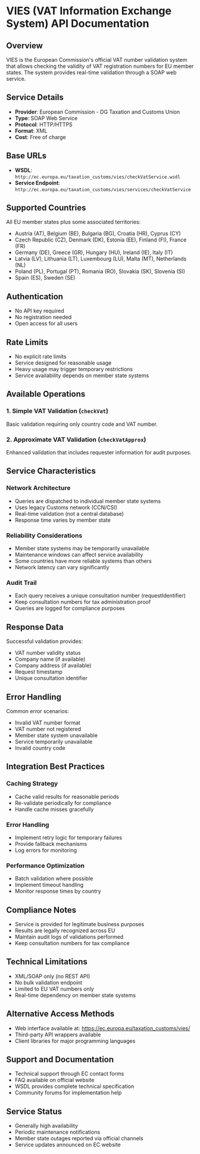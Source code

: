 # VIES (VAT Information Exchange System) API Documentation

## Overview
VIES is the European Commission's official VAT number validation system that allows checking the validity of VAT registration numbers for EU member states. The system provides real-time validation through a SOAP web service.

## Service Details
- **Provider**: European Commission - DG Taxation and Customs Union
- **Type**: SOAP Web Service
- **Protocol**: HTTP/HTTPS
- **Format**: XML
- **Cost**: Free of charge

## Base URLs
- **WSDL**: `http://ec.europa.eu/taxation_customs/vies/checkVatService.wsdl`
- **Service Endpoint**: `http://ec.europa.eu/taxation_customs/vies/services/checkVatService`

## Supported Countries
All EU member states plus some associated territories:
- Austria (AT), Belgium (BE), Bulgaria (BG), Croatia (HR), Cyprus (CY)
- Czech Republic (CZ), Denmark (DK), Estonia (EE), Finland (FI), France (FR)
- Germany (DE), Greece (GR), Hungary (HU), Ireland (IE), Italy (IT)
- Latvia (LV), Lithuania (LT), Luxembourg (LU), Malta (MT), Netherlands (NL)
- Poland (PL), Portugal (PT), Romania (RO), Slovakia (SK), Slovenia (SI)
- Spain (ES), Sweden (SE)

## Authentication
- No API key required
- No registration needed
- Open access for all users

## Rate Limits
- No explicit rate limits
- Service designed for reasonable usage
- Heavy usage may trigger temporary restrictions
- Service availability depends on member state systems

## Available Operations

### 1. Simple VAT Validation (`checkVat`)
Basic validation requiring only country code and VAT number.

### 2. Approximate VAT Validation (`checkVatApprox`)
Enhanced validation that includes requester information for audit purposes.

## Service Characteristics

### Network Architecture
- Queries are dispatched to individual member state systems
- Uses legacy Customs network (CCN/CSI)
- Real-time validation (not a central database)
- Response time varies by member state

### Reliability Considerations
- Member state systems may be temporarily unavailable
- Maintenance windows can affect service availability
- Some countries have more reliable systems than others
- Network latency can vary significantly

### Audit Trail
- Each query receives a unique consultation number (requestIdentifier)
- Keep consultation numbers for tax administration proof
- Queries are logged for compliance purposes

## Response Data
Successful validation provides:
- VAT number validity status
- Company name (if available)
- Company address (if available)
- Request timestamp
- Unique consultation identifier

## Error Handling
Common error scenarios:
- Invalid VAT number format
- VAT number not registered
- Member state system unavailable
- Service temporarily unavailable
- Invalid country code

## Integration Best Practices

### Caching Strategy
- Cache valid results for reasonable periods
- Re-validate periodically for compliance
- Handle cache misses gracefully

### Error Handling
- Implement retry logic for temporary failures
- Provide fallback mechanisms
- Log errors for monitoring

### Performance Optimization
- Batch validation where possible
- Implement timeout handling
- Monitor response times by country

## Compliance Notes
- Service is provided for legitimate business purposes
- Results are legally recognized across EU
- Maintain audit logs of validations performed
- Keep consultation numbers for tax compliance

## Technical Limitations
- XML/SOAP only (no REST API)
- No bulk validation endpoint
- Limited to EU VAT numbers only
- Real-time dependency on member state systems

## Alternative Access Methods
- Web interface available at: https://ec.europa.eu/taxation_customs/vies/
- Third-party API wrappers available
- Client libraries for major programming languages

## Support and Documentation
- Technical support through EC contact forms
- FAQ available on official website
- WSDL provides complete technical specification
- Community forums for implementation help

## Service Status
- Generally high availability
- Periodic maintenance notifications
- Member state outages reported via official channels
- Service updates announced on EC website
